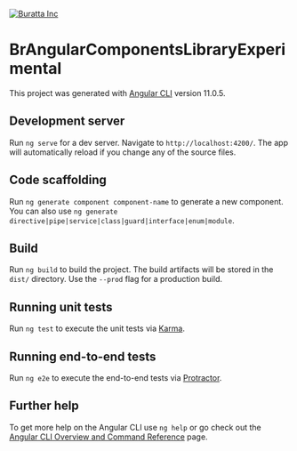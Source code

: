 [![Buratta Inc](https://circleci.com/bb/burattainc/br-angular-components-library.svg?style=svg&circle-token=CCIPRJ_QN7tZRBd2Rj6boVjGeBcsw_f5f551711fb9ef4dc8cef3290f7e7a6ce84d9fb8)](https://app.circleci.com/pipelines/bitbucket/burattainc/br-angular-components-library)

# BrAngularComponentsLibraryExperimental

This project was generated with [Angular CLI](https://github.com/angular/angular-cli) version 11.0.5.

## Development server

Run `ng serve` for a dev server. Navigate to `http://localhost:4200/`. The app will automatically reload if you change any of the source files.

## Code scaffolding

Run `ng generate component component-name` to generate a new component. You can also use `ng generate directive|pipe|service|class|guard|interface|enum|module`.

## Build

Run `ng build` to build the project. The build artifacts will be stored in the `dist/` directory. Use the `--prod` flag for a production build.

## Running unit tests

Run `ng test` to execute the unit tests via [Karma](https://karma-runner.github.io).

## Running end-to-end tests

Run `ng e2e` to execute the end-to-end tests via [Protractor](http://www.protractortest.org/).

## Further help

To get more help on the Angular CLI use `ng help` or go check out the [Angular CLI Overview and Command Reference](https://angular.io/cli) page.
